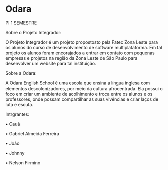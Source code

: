 # Odara
PI 1 SEMESTRE

Sobre o Projeto Integrador:

O Projeto Integrador é um projeto propostosto pela Fatec Zona Leste para os alunos do curso de desenvolvimento de software multiplataforma. Em tal projeto os alunos foram encorajados a entrar em contato com pequenas empresas e projetos na região da Zona Leste de São Paulo para desenvolver um website para tal instituição.

Sobre a Odara:

A Odara English School é uma escola que ensina a língua inglesa com elementos descolonizadores, por meio da cultura afrocentrada. Ela possui o foco em criar um ambiente de acolhimento e troca entre os alunos e os professores, onde possam compartilhar as suas vivências e criar laços de luta e escuta.

Intrgrantes:

• Cauã

• Gabriel Almeida Ferreira

• João

• Johnny

• Nelson Firmino
